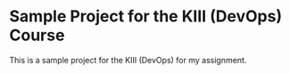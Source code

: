 # Sample Project for the KIII (DevOps) Course

This is a sample project for the KIII (DevOps) for my assignment.
